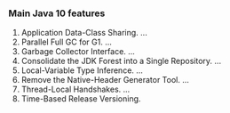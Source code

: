 ### Main Java 10 features

1) Application Data-Class Sharing. ...
2) Parallel Full GC for G1. ...
3) Garbage Collector Interface. ...
4) Consolidate the JDK Forest into a Single Repository. ...
5) Local-Variable Type Inference. ...
6) Remove the Native-Header Generator Tool. ...
7) Thread-Local Handshakes. ...
8) Time-Based Release Versioning.
